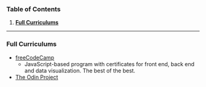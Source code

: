 ### Table of Contents
1. **[Full Curriculums](#full-curriculums)**

---
### Full Curriculums
* [freeCodeCamp](https://www.freecodecamp.com/)
  * JavaScript-based program with certificates for front end, back end and data visualization. The best of the best.
* [The Odin Project](http://www.theodinproject.com/)
